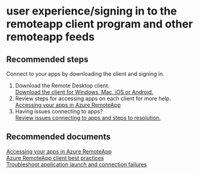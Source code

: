 <properties
	pageTitle="user experience/signing in to the remoteapp client program and other remoteapp feeds"
	description="user experience/signing in to the remoteapp client program and other remoteapp feeds"
	service="microsoft.remoteapp"
	resource=""
	authors="aashu"
	displayOrder=""
	selfHelpType="generic"
	supportTopicIds="32335841"
	resourceTags=""
	productPesIds="15540"
	cloudEnvironments="public"
	articleId="637d7ae0-e4e2-48be-a414-c371c353b770"
	ownershipId="ASEP_ContentService_Placeholder"
/>

# user experience/signing in to the remoteapp client program and other remoteapp feeds

## **Recommended steps**
Connect to your apps by downloading the client and signing in.

1. Download the Remote Desktop client.<br>
[Download the client for Windows, Mac, iOS or Android.](https://www.remoteapp.windowsazure.com/ClientDownload/AllClients.aspx)
2. Review steps for accessing apps on each client for more help.<br>
[Accessing your apps in Azure RemoteApp](https://azure.microsoft.com/documentation/articles/remoteapp-clients/)
3. Having issues connecting to apps?<br>
[Review issues connecting to apps and steps to resolution.](https://azure.microsoft.com/documentation/articles/remoteapp-apptrouble/)

## **Recommended documents**
[Accessing your apps in Azure RemoteApp](https://azure.microsoft.com/documentation/articles/remoteapp-clients/)<br>
[Azure RemoteApp client best practices](https://azure.microsoft.com/documentation/articles/remoteapp-clientbestpractices/)<br>
[Troubleshoot application launch and connection failures](https://azure.microsoft.com/documentation/articles/remoteapp-apptrouble/)
